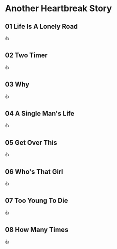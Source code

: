 # Another Heartbreak Story

## 01 Life Is A Lonely Road
👍

## 02 Two Timer
👍

## 03 Why
👍

## 04 A Single Man's Life
👍

## 05 Get Over This
👍

## 06 Who's That Girl
👍

## 07 Too Young To Die
👍

## 08 How Many Times
👍